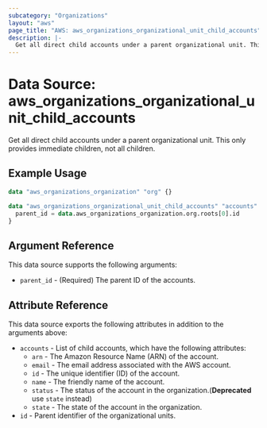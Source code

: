 ```yaml
---
subcategory: "Organizations"
layout: "aws"
page_title: "AWS: aws_organizations_organizational_unit_child_accounts"
description: |-
  Get all direct child accounts under a parent organizational unit. This only provides immediate children, not all children.
---
```


# Data Source: aws_organizations_organizational_unit_child_accounts

Get all direct child accounts under a parent organizational unit. This only provides immediate children, not all children.

## Example Usage

```terraform
data "aws_organizations_organization" "org" {}

data "aws_organizations_organizational_unit_child_accounts" "accounts" {
  parent_id = data.aws_organizations_organization.org.roots[0].id
}
```

## Argument Reference

This data source supports the following arguments:

* `parent_id` - (Required) The parent ID of the accounts.

## Attribute Reference

This data source exports the following attributes in addition to the arguments above:

* `accounts` - List of child accounts, which have the following attributes:
    * `arn` - The Amazon Resource Name (ARN) of the account.
    * `email` - The email address associated with the AWS account.
    * `id` - The unique identifier (ID) of the account.
    * `name` - The friendly name of the account.
    * `status` - The status of the account in the organization.(**Deprecated** use `state` instead) 
    * `state` - The state of the account in the organization.
* `id` - Parent identifier of the organizational units.

